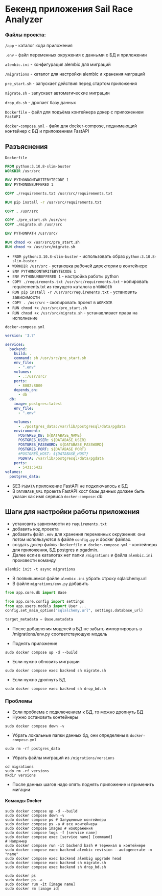 # Бекенд приложения Sail Race Analyzer
### Файлы проекта:

`/app` - каталог кода приложения 

`.env` - файл переменных окружения с данными о БД и приложении

`alembic.ini` - конфигурация alembic для миграций

`/migrations` - каталог для настройки alembic и хранения миграций

`pre_start.sh` - запускает действия перед стартом приложения

`migrate.sh` - запускает автоматические миграции

`drop_db.sh` - дропает базу данных

`Dockerfile` - файл для подъёма контейнера докер с приложением `FastAPI`

`docker-compose.yml` - файл для docker-compose, поднимающий контейнер с БД и приложением FastAPI

## Разъяснения
`Dockerfile`
```Dockerfile
FROM python:3.10.8-slim-buster
WORKDIR /usr/src

ENV PYTHONDONTWRITEBYTECODE 1
ENV PYTHONUNBUFFERED 1

COPY ./requirements.txt /usr/src/requirements.txt

RUN pip install -r /usr/src/requirements.txt

COPY . /usr/src

COPY ./pre_start.sh /usr/src
COPY ./migrate.sh /usr/src

ENV PYTHONPATH /usr/src/

RUN chmod +x /usr/src/pre_start.sh
RUN chmod +x /usr/src/migrate.sh
```
- `FROM python:3.10.8-slim-buster` -  использовать образ `python:3.10.8-slim-buster`
- `WORKDIR /usr/src` - установка рабочей директории в контейнере
- `ENV PYTHONDONTWRITEBYTECODE 1`
-  `ENV PYTHONUNBUFFERED 1` - настройка работы python
- `COPY ./requirements.txt /usr/src/requirements.txt` - копировать requirements.txt
из текущего каталога в `WORKDIR`
- `RUN pip install -r /usr/src/requirements.txt` - установить зависимости
- `COPY . /usr/src` - скопировать проект в `WORKDIR`
- `RUN chmod +x /usr/src/pre_start.sh`
- `RUN chmod +x /usr/src/migrate.sh` - устанавливает права на исполнение

`docker-compose.yml`
```yaml
version: '3.7'

services:
  backend:
    build: .
    command: sh /usr/src/pre_start.sh
    env_file:
      - ".env"
    volumes:
      - .:/usr/src/
    ports:
      - 8002:8000
    depends_on:
      - db
  db:
    image: postgres:latest
    env_file:
      - ".env"

    volumes:
      - ./postgres_data:/var/lib/postgresql/data/pgdata
    environment:
      POSTGRES_DB: ${DATABASE_NAME}
      POSTGRES_USER: ${DATABASE_USER}
      POSTGRES_PASSWORD: ${DATABASE_PASSWORD}
      POSTGRES_PORT: ${DATABASE_PORT}
      #POSTGRES_HOST: ${DATABASE_HOST}
      PGDATA: /var/lib/postgresql/data/pgdata
    ports:
      - 5431:5432
volumes:
  postgres_data:
```

- БЕЗ `PGDATA` приложение FastAPI не подключалось к БД
- В `DATABASE_URL` проекта FastAPI хост базы данных должен быть указан как имя сервиса `docker-compose`: db

## Шаги для настройки работы приложения
- установить зависимости из `requirements.txt`
- добавить код проекта 
- добавить файл `.env` для хранения переменных окружения: они потом используются 
в файле `config.py` и docker файлах.
- создать докер файлы: `Dockerfile и docker-compose.yml` - контейнеры для приложения,
БД postgres и pgadmin.
- Далее если в каталогах нет папки `/migrations` и файла `alembic.ini` произвести команду 
```shell
alembic init -t async migrations
```
- В появившемся файле `alembic.ini` убрать строку sqlalchemy.url
- В файле `migrations/env.py` добавить

```python
from app.core.db import Base

from app.core.config import settings
from app.users.models import User ...
config.set_main_option("sqlalchemy.url", settings.database_url)

target_metadata = Base.metadata
```
- После добавления моделей в БД не забыть импортировать в /migrations/env.py соответствующую модель

- Поднять приложение 
```shell
sudo docker compose up -d --build
```
- Если нужно обновить миграции 
```shell
sudo docker compose exec backend sh migrate.sh
```
- Если нужно дропнуть БД
```shell
sudo docker compose exec backend sh drop_bd.sh
```


### Проблемы
- Если проблема с подключением к БД, то можно дропнуть БД
- Нужно остановить контейнеры
```shell
sudo docker compose down -v
```
- Убрать локальные папки данных бд, они определены в `docker-compose.yml`
```shell
sudo rm -rf postgres_data
```
- Убрать файлы миграций из `/migrations/versions`
```shell
cd migrations
sudo rm -rf versions
mkdir versions
```
- После данных шагов надо опять поднять приложение и применить мигации

#### Команды Docker
```shell
sudo docker compose up -d --build
sudo docker compose down -v
sudo docker compose ps # Запущенные контейнеры
sudo docker compose ps -a # все контейнеры
sudo docker compose images # изображения
sudo docker compose logs -f [service name]
sudo docker compose exec [service name] [command]
# Например
sudo docker compose run -it backend bash # терминал в контейнере
sudo docker compose exec backend alembic revision --autogenerate -m "name"
sudo docker compose exec backend alembig upgrade head
sudo docker compose exec backend sh migrate.sh
sudo docker compose exec backend sh drop_bd.sh

sudo docker ps
sudo docker ps -a
sudo docker run -it [image name]
sudo docker rm [image id]
```
